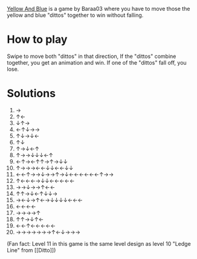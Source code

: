 [Yellow And Blue](https://play.fancade.com/61630DBCB805C7B8) is a game by Baraa03  where you have to move those the yellow and blue "dittos" together to win without falling.

# How to play
Swipe to move both "dittos" in that direction, If the "dittos" combine together, you get an animation and win. If one of the "dittos" fall off, you lose.

# Solutions

1. →
2. ↑←
3. ↓↑→
4. ←↑↓→→
5. ↑↓→↓←
6. ↑↓
7. ↑→↓←↑
8. ↑→→↓↓↓←↑
9. ←↑→←↑↑→↑→↓↓
10. ↑→→→←←↓↓←←↓↓
11. ←←↑→→↓→→↑→↓←←←←←←↑→→
12. ↑←←←→↓↓←←←←←
13. →→↓→→↑←←
14. ↑↑→↓←↑↓↓→
15. →←↓→↑←→↓↓↓↓←←←
16. ←←←←
17. →→→→↑
18. ↑↑→↓↑←
19. ←←↑←←←←←
20. →→→→→→→↑←↓→→→

(Fan fact: Level 11 in this game is the same level design as level 10 "Ledge Line" from [[Ditto]])